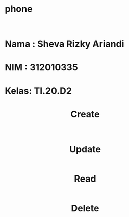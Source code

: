 # phone
<br>
<div align="left">
  <h1>Nama : Sheva Rizky Ariandi</h1>
  <h1>NIM  : 312010335</h1>
  <h1>Kelas: TI.20.D2</h1>
</div>

<div align="center">
  <h1>Create</h1>
  <img src="create.jpeg" alt="">
</div>
<br>

<div align="center">
  <h1>Update</h1>
  <img src="update.jpeg" alt="">
</div>

<div align="center">
  <h1>Read</h1>
  <img src="read.jpeg" alt="">
</div>

<div align="center">
  <h1>Delete</h1>
  <img src="delete.jpeg" alt="">
</div>

